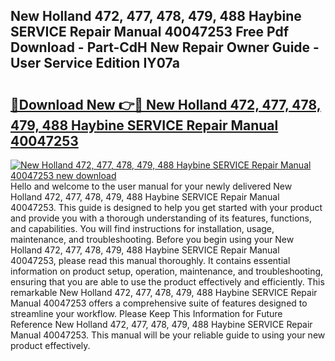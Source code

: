 ## New Holland 472, 477, 478, 479, 488 Haybine SERVICE Repair Manual 40047253 Free Pdf Download - Part-CdH New Repair Owner Guide - User Service Edition IY07a

# <h2><a href="http://bc48990.oget.top/?id=New+Holland+472%2c+477%2c+478%2c+479%2c+488+Haybine+SERVICE+Repair+Manual+40047253">🔗Download New 👉🔴 New Holland 472, 477, 478, 479, 488 Haybine SERVICE Repair Manual 40047253</a></h2>

[![New Holland 472, 477, 478, 479, 488 Haybine SERVICE Repair Manual 40047253 new download](https://i.imgur.com/5g1atiW.png)](http://bc48990.oget.top/?id=New+Holland+472%2c+477%2c+478%2c+479%2c+488+Haybine+SERVICE+Repair+Manual+40047253)
Hello and welcome to the user manual for your newly delivered New Holland 472, 477, 478, 479, 488 Haybine SERVICE Repair Manual 40047253. This guide is designed to help you get started with your product and provide you with a thorough understanding of its features, functions, and capabilities. You will find instructions for installation, usage, maintenance, and troubleshooting. Before you begin using your New Holland 472, 477, 478, 479, 488 Haybine SERVICE Repair Manual 40047253, please read this manual thoroughly. It contains essential information on product setup, operation, maintenance, and troubleshooting, ensuring that you are able to use the product effectively and efficiently. This remarkable New Holland 472, 477, 478, 479, 488 Haybine SERVICE Repair Manual 40047253 offers a comprehensive suite of features designed to streamline your workflow. Please Keep This Information for Future Reference New Holland 472, 477, 478, 479, 488 Haybine SERVICE Repair Manual 40047253. This manual will be your reliable guide to using your new product effectively.
